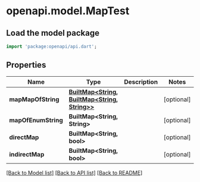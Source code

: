 # openapi.model.MapTest

## Load the model package
```dart
import 'package:openapi/api.dart';
```

## Properties
Name | Type | Description | Notes
------------ | ------------- | ------------- | -------------
**mapMapOfString** | [**BuiltMap<String, BuiltMap<String, String>>**](BuiltMap.md) |  | [optional] 
**mapOfEnumString** | **BuiltMap<String, String>** |  | [optional] 
**directMap** | **BuiltMap<String, bool>** |  | [optional] 
**indirectMap** | **BuiltMap<String, bool>** |  | [optional] 

[[Back to Model list]](../README.md#documentation-for-models) [[Back to API list]](../README.md#documentation-for-api-endpoints) [[Back to README]](../README.md)


